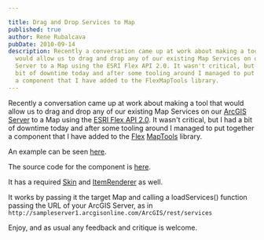 ```yaml
---

title: Drag and Drop Services to Map
published: true
author: Rene Rubalcava
pubDate: 2010-09-14
description: Recently a conversation came up at work about making a tool that
  would allow us to drag and drop any of our existing Map Services on our ArcGIS
  Server to a Map using the ESRI Flex API 2.0. It wasn't critical, but I had a
  bit of downtime today and after some tooling around I managed to put together
  a component that I have added to the FlexMapTools library.
---
```


Recently a conversation came up at work about making a tool that would allow us
to drag and drop any of our existing Map Services on our
[ArcGIS Server](http://www.esri.com/software/arcgis/arcgisserver/index.html) to
a Map using the
[ESRI Flex API 2.0](http://help.arcgis.com/en/webapi/flex/index.html). It wasn't
critical, but I had a bit of downtime today and after some tooling around I
managed to put together a component that I have added to the
[Flex](http://github.com/odoe/FlexMapTools)
[MapTools](http://github.com/odoe/FlexMapTools) library.

An example can be seen
[here](https://odoe.net/thelab/flex/serviceslist/Index.html).

The source code for the component is
[here](http://github.com/odoe/FlexMapTools/blob/master/src/net/odoe/FlexMapTools/components/ServiceList.as).

It has a required
[Skin](http://github.com/odoe/FlexMapTools/blob/master/src/net/odoe/FlexMapTools/components/skins/ServiceListSkin.mxml)
and
[ItemRenderer](http://github.com/odoe/FlexMapTools/blob/master/src/net/odoe/FlexMapTools/components/itemRenderers/ServiceListItemRenderer.mxml)
as well.

It works by passing it the target Map and calling a loadServices() function
passing the URL of your ArcGIS Server, as in
`http://sampleserver1.arcgisonline.com/ArcGIS/rest/services`

Enjoy, and as usual any feedback and critique is welcome.
